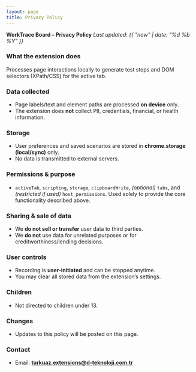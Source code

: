 ```yaml
---
layout: page
title: Privacy Policy
---
```


**WorkTrace Board – Privacy Policy**
_Last updated: {{ "now" | date: "%d %b %Y" }}_

### What the extension does

Processes page interactions locally to generate test steps and DOM selectors (XPath/CSS) for the active tab.

### Data collected

- Page labels/text and element paths are processed **on device** only.
- The extension does **not** collect PII, credentials, financial, or health information.

### Storage

- User preferences and saved scenarios are stored in **chrome.storage (local/sync)** only.
- No data is transmitted to external servers.

### Permissions & purpose

- `activeTab`, `scripting`, `storage`, `clipboardWrite`, _(optional)_ `tabs`, and _(restricted if used)_ `host_permissions`.
  Used solely to provide the core functionality described above.

### Sharing & sale of data

- We **do not sell or transfer** user data to third parties.
- We **do not** use data for unrelated purposes or for creditworthiness/lending decisions.

### User controls

- Recording is **user-initiated** and can be stopped anytime.
- You may clear all stored data from the extension’s settings.

### Children

- Not directed to children under 13.

### Changes

- Updates to this policy will be posted on this page.

### Contact

- Email: **turkuaz.extensions@d-teknoloji.com.tr**

